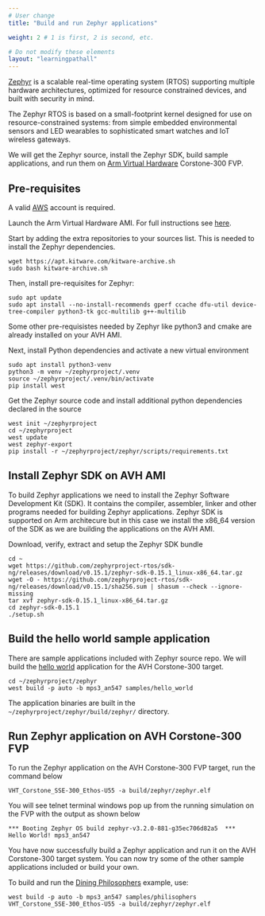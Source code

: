 ```yaml
---
# User change
title: "Build and run Zephyr applications"

weight: 2 # 1 is first, 2 is second, etc.

# Do not modify these elements
layout: "learningpathall"
---
```

[Zephyr](https://zephyrproject.org/) is a scalable real-time operating system (RTOS) supporting multiple hardware architectures, optimized for resource constrained devices, and built with security in mind.

The Zephyr RTOS is based on a small-footprint kernel designed for use on resource-constrained systems: from simple embedded environmental sensors and LED wearables to sophisticated smart watches and IoT wireless gateways.

We will get the Zephyr source, install the Zephyr SDK, build sample applications, and run them on [Arm Virtual Hardware](https://www.arm.com/products/development-tools/simulation/virtual-hardware) Corstone-300 FVP.

## Pre-requisites

A valid [AWS](https://aws.amazon.com/) account is required.

Launch the Arm Virtual Hardware AMI. For full instructions see [here](/install-tools/avh#corstone).

Start by adding the extra repositories to your sources list. This is needed to install the Zephyr dependencies.
```console
wget https://apt.kitware.com/kitware-archive.sh
sudo bash kitware-archive.sh
```

Then, install pre-requisites for Zephyr:

```console
sudo apt update
sudo apt install --no-install-recommends gperf ccache dfu-util device-tree-compiler python3-tk gcc-multilib g++-multilib
```
Some other pre-requisistes needed by Zephyr like python3 and cmake are already installed on your AVH AMI. 

Next, install Python dependencies and activate a new virtual environment

```console
sudo apt install python3-venv
python3 -m venv ~/zephyrproject/.venv
source ~/zephyrproject/.venv/bin/activate
pip install west
```
Get the Zephyr source code and install additional python dependencies declared in the source

```console
west init ~/zephyrproject
cd ~/zephyrproject
west update
west zephyr-export
pip install -r ~/zephyrproject/zephyr/scripts/requirements.txt
```

## Install Zephyr SDK on AVH AMI
To build Zephyr applications we need to install the Zephyr Software Development Kit (SDK). It contains the compiler, assembler, linker and other programs needed for building Zephyr applications. Zephyr SDK is supported on Arm architecure but in this case we install the x86_64 version of the SDK as we are building the applications on the AVH AMI.

Download, verify, extract and setup the Zephyr SDK bundle

```
cd ~
wget https://github.com/zephyrproject-rtos/sdk-ng/releases/download/v0.15.1/zephyr-sdk-0.15.1_linux-x86_64.tar.gz
wget -O - https://github.com/zephyrproject-rtos/sdk-ng/releases/download/v0.15.1/sha256.sum | shasum --check --ignore-missing
tar xvf zephyr-sdk-0.15.1_linux-x86_64.tar.gz
cd zephyr-sdk-0.15.1
./setup.sh
```

## Build the hello world sample application

There are sample applications included with Zephyr source repo. We will build the [hello world](https://docs.zephyrproject.org/latest/samples/hello_world/README.html) application for the AVH Corstone-300 target.

```console
cd ~/zephyrproject/zephyr
west build -p auto -b mps3_an547 samples/hello_world
```

The application binaries are built in the `~/zephyrproject/zephyr/build/zephyr/` directory.

## Run Zephyr application on AVH Corstone-300 FVP

To run the Zephyr application on the AVH Corstone-300 FVP target, run the command below

```console
VHT_Corstone_SSE-300_Ethos-U55 -a build/zephyr/zephyr.elf
```

You will see telnet terminal windows pop up from the running simulation on the FVP with the output as shown below

```
*** Booting Zephyr OS build zephyr-v3.2.0-881-g35ec706d82a5  ***
Hello World! mps3_an547
```
You have now successfully build a Zephyr application and run it on the AVH Corstone-300 target system. You can now try some of the other sample applications included or build your own.

To build and run the [Dining Philosophers](https://docs.zephyrproject.org/latest/samples/philosophers/README.html) example, use:

```console
west build -p auto -b mps3_an547 samples/philisophers
VHT_Corstone_SSE-300_Ethos-U55 -a build/zephyr/zephyr.elf
```
